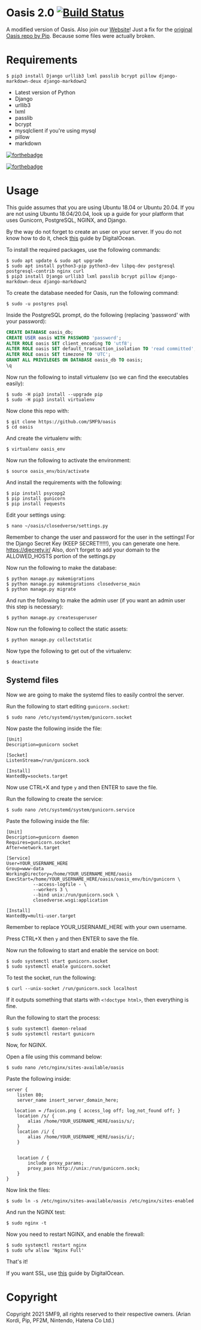 # Oasis 2.0 [![Build Status](https://travis-ci.com/stampylongr/oasisclosed.svg?branch=master)](https://travis-ci.com/stampylongr/oasisclosed)
A modified version of Oasis. Also join our [Website](https://le-kokomo.party)!
Just a fix for the [original Oasis repo by Pip](https://github.com/OhHeyItsPip/oasis). Because some files were actually broken. 

# Requirements
```console
$ pip3 install Django urllib3 lxml passlib bcrypt pillow django-markdown-deux django-markdown2
```
  * Latest version of Python
  * Django
  * urllib3
  * lxml
  * passlib
  * bcrypt
  * mysqlclient if you're using mysql
  * pillow
  * markdown

[![forthebadge](https://forthebadge.com/images/badges/made-with-python.svg)](https://forthebadge.com)

[![forthebadge](https://forthebadge.com/images/badges/you-didnt-ask-for-this.svg)](https://forthebadge.com)

# **Usage**
This guide assumes that you are using Ubuntu 18.04 or Ubuntu 20.04. If you are not using Ubuntu 18.04/20.04, look up a guide for your platform that uses Gunicorn, PostgreSQL, NGINX, and Django.

By the way do not forget to create an user on your server. If you do not know how to do it, check [this](https://www.digitalocean.com/community/tutorials/how-to-create-a-new-sudo-enabled-user-on-ubuntu-18-04-quickstart) guide by DigitalOcean.

To install the required packages, use the following commands:
```console
$ sudo apt update & sudo apt upgrade
$ sudo apt install python3-pip python3-dev libpq-dev postgresql postgresql-contrib nginx curl
$ pip3 install Django urllib3 lxml passlib bcrypt pillow django-markdown-deux django-markdown2
```
To create the database needed for Oasis, run the following command:
```console
$ sudo -u postgres psql
```
Inside the PostgreSQL prompt, do the following (replacing 'password' with your password):
```sql
CREATE DATABASE oasis_db;
CREATE USER oasis WITH PASSWORD 'password';
ALTER ROLE oasis SET client_encoding TO 'utf8';
ALTER ROLE oasis SET default_transaction_isolation TO 'read committed';
ALTER ROLE oasis SET timezone TO 'UTC';
GRANT ALL PRIVILEGES ON DATABASE oasis_db TO oasis;
\q
```
Now run the following to install virtualenv (so we can find the executables easily):
```console
$ sudo -H pip3 install --upgrade pip
$ sudo -H pip3 install virtualenv
```
Now clone this repo with:
```console
$ git clone https://github.com/SMF9/oasis
$ cd oasis
```
And create the virtualenv with:
```console
$ virtualenv oasis_env
```
Now run the following to activate the environment:
```console
$ source oasis_env/bin/activate
```
And install the requirements with the following:
```console
$ pip install psycopg2
$ pip install gunicorn
$ pip install requests
```
Edit your settings using:
```console
$ nano ~/oasis/closedverse/settings.py
```
Remember to change the user and password for the user in the settings!
For the Django Secret Key (KEEP SECRET!!!!!), you can generate one here. https://djecrety.ir/
Also, don't forget to add your domain to the ALLOWED_HOSTS portion of the settings.py

Now run the following to make the database:
```console
$ python manage.py makemigrations
$ python manage.py makemigrations closedverse_main
$ python manage.py migrate
```

And run the following to make the admin user  (if you want an admin user this step is necessary):
```console
$ python manage.py createsuperuser
```

Now run the following to collect the static assets:
```console
$ python manage.py collectstatic
```

Now type the following to get out of the virtualenv:
```console
$ deactivate
```

## Systemd files
Now we are going to make the systemd files to easily control the server.

Run the following to start editing `gunicorn.socket`:
```console
$ sudo nano /etc/systemd/system/gunicorn.socket
```
Now paste the following inside the file:
```
[Unit]
Description=gunicorn socket

[Socket]
ListenStream=/run/gunicorn.sock

[Install]
WantedBy=sockets.target
```

Now use CTRL+X and type `y` and then ENTER to save the file.

Run the following to create the service:
```console
$ sudo nano /etc/systemd/system/gunicorn.service
```

Paste the following inside the file:
```
[Unit]
Description=gunicorn daemon
Requires=gunicorn.socket
After=network.target

[Service]
User=YOUR_USERNAME_HERE
Group=www-data
WorkingDirectory=/home/YOUR_USERNAME_HERE/oasis
ExecStart=/home/YOUR_USERNAME_HERE/oasis/oasis_env/bin/gunicorn \
          --access-logfile - \
          --workers 3 \
          --bind unix:/run/gunicorn.sock \
          closedverse.wsgi:application

[Install]
WantedBy=multi-user.target
```
Remember to replace YOUR_USERNAME_HERE with your own username.

Press CTRL+X then `y` and then ENTER to save the file.

Now run the following to start and enable the service on boot:
```console
$ sudo systemctl start gunicorn.socket
$ sudo systemctl enable gunicorn.socket
```

To test the socket, run the following:
```console
$ curl --unix-socket /run/gunicorn.sock localhost
```

If it outputs something that starts with `<!doctype html>`, then everything is fine.

Run the following to start the process:
```console
$ sudo systemctl daemon-reload
$ sudo systemctl restart gunicorn
```

Now, for NGINX.

Open a file using this command below:
```console
$ sudo nano /etc/nginx/sites-available/oasis
```

Paste the following inside:
```nginx
server {
    listen 80;
    server_name insert_server_domain_here;

   location = /favicon.png { access_log off; log_not_found off; }
    location /s/ {
        alias /home/YOUR_USERNAME_HERE/oasis/s/;
    }
    location /i/ {
        alias /home/YOUR_USERNAME_HERE/oasis/i/;
    }

    
    location / {
        include proxy_params;
        proxy_pass http://unix:/run/gunicorn.sock;
    }
}
```

Now link the files:
```console
$ sudo ln -s /etc/nginx/sites-available/oasis /etc/nginx/sites-enabled
```

And run the NGINX test:
```console
$ sudo nginx -t
```

Now you need to restart NGINX, and enable the firewall:
```console
$ sudo systemctl restart nginx
$ sudo ufw allow 'Nginx Full'
```

That's it!

If you want SSL, use [this](https://www.digitalocean.com/community/tutorials/how-to-secure-nginx-with-let-s-encrypt-on-ubuntu-18-04) guide by DigitalOcean.

# Copyright
Copyright 2021 SMF9, all rights reserved to their respective owners. (Arian Kordi, Pip, PF2M, Nintendo, Hatena Co Ltd.)

